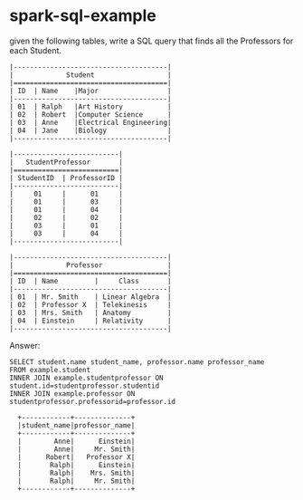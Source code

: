 # spark-sql-example
given the following tables, write a SQL query that finds all the Professors for each Student.

```
|--------------------------------------|
|             Student                  |
|======================================|
| ID  | Name    |Major                 |
|--------------------------------------|
| 01  | Ralph   |Art History           |
| 02  | Robert  |Computer Science      |
| 03  | Anne    |Electrical Engineering|
| 04  | Jane    |Biology               |
|--------------------------------------|

|--------------------------|
|   StudentProfessor       |
|==========================|
| StudentID  | ProfessorID |
|--------------------------|
|     01     |      01     |
|     01     |      03     |
|     01     |      04     |
|     02     |      02     |
|     03     |      01     |
|     03     |      04     |
|--------------------------|

|--------------------------------------|
|             Professor                |
|======================================|
| ID  | Name         |     Class       |
|--------------------------------------|
| 01  | Mr. Smith    | Linear Algebra  |
| 02  | Professor X  | Telekinesis     |
| 03  | Mrs. Smith   | Anatomy         |
| 04  | Einstein     | Relativity      |
|--------------------------------------|
``` 

Answer:

```
SELECT student.name student_name, professor.name professor_name
FROM example.student
INNER JOIN example.studentprofessor ON student.id=studentprofessor.studentid 
INNER JOIN example.professor ON studentprofessor.professorid=professor.id
```

      +------------+--------------+
      |student_name|professor_name|
      +------------+--------------+
      |        Anne|      Einstein|
      |        Anne|     Mr. Smith|
      |      Robert|   Professor X|
      |       Ralph|      Einstein|
      |       Ralph|    Mrs. Smith|
      |       Ralph|     Mr. Smith|
      +------------+--------------+    
